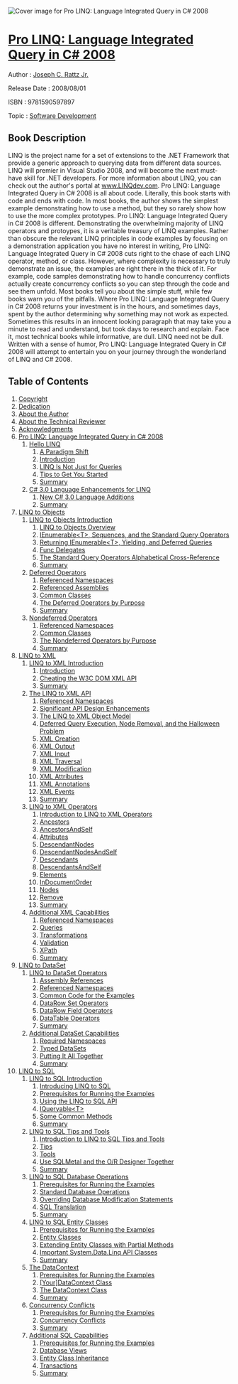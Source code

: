 ![Cover image for Pro LINQ: Language Integrated Query in C# 2008](https://imgdetail.ebookreading.net/cover/cover/software_development/EB9781590597897.jpg)

[Pro LINQ: Language Integrated Query in C# 2008](https://ebookreading.net/view/book/Pro+LINQ%3A+Language+Integrated+Query+in+C%23+2008-EB9781590597897_1.html "Pro LINQ: Language Integrated Query in C# 2008")
====================================================================================================================

Author : [Joseph C. Rattz Jr.](https://ebookreading.net/search/author/Joseph+C.+Rattz+Jr.)

Release Date : 2008/08/01

ISBN : 9781590597897

Topic : [Software Development](https://ebookreading.net/search/category/software-development)

Book Description
-----------------

LINQ is the project name for a set of extensions to the .NET Framework that provide a generic approach to querying data from different data sources. LINQ will premier in Visual Studio 2008, and will become the next must-have skill for .NET developers. For more information about LINQ, you can check out the author's portal at www.LINQdev.com.
Pro LINQ: Language Integrated Query in C# 2008 is all about code.
Literally, this book starts with code and ends with code. In most books, the author shows the simplest example demonstrating how to use a method, but they so rarely show how to use the more complex prototypes. Pro LINQ: Language Integrated Query in C# 2008 is different. Demonstrating the overwhelming majority of LINQ operators and protoypes, it is a veritable treasury of LINQ examples.
Rather than obscure the relevant LINQ principles in code examples by focusing on a demonstration application you have no interest in writing, Pro LINQ: Language Integrated Query in C# 2008 cuts right to the chase of each LINQ operator, method, or class. However, where complexity is necessary to truly demonstrate an issue, the examples are right there in the thick of it. For example, code samples demonstrating how to handle concurrency conflicts actually create concurrency conflicts so you can step through the code and see them unfold.
Most books tell you about the simple stuff, while few books warn you of the pitfalls. Where Pro LINQ: Language Integrated Query in C# 2008 returns your investment is in the hours, and sometimes days, spent by the author determining why something may not work as expected. Sometimes this results in an innocent looking paragraph that may take you a minute to read and understand, but took days to research and explain.
Face it, most technical books while informative, are dull. LINQ need not be dull. Written with a sense of humor, Pro LINQ: Language Integrated Query in C# 2008 will attempt to entertain you on your journey through the wonderland of LINQ and C# 2008.
              
Table of Contents
-----------------

1. [Copyright](https://ebookreading.net/view/book/Pro+LINQ%3A+Language+Integrated+Query+in+C%23+2008-EB9781590597897_1.html)
1. [Dedication](https://ebookreading.net/view/book/Pro+LINQ%3A+Language+Integrated+Query+in+C%23+2008-EB9781590597897_2.html)
1. [About the Author](https://ebookreading.net/view/book/Pro+LINQ%3A+Language+Integrated+Query+in+C%23+2008-EB9781590597897_3.html)
1. [About the Technical Reviewer](https://ebookreading.net/view/book/Pro+LINQ%3A+Language+Integrated+Query+in+C%23+2008-EB9781590597897_4.html)
1. [Acknowledgments](https://ebookreading.net/view/book/Pro+LINQ%3A+Language+Integrated+Query+in+C%23+2008-EB9781590597897_5.html)
1. [Pro LINQ: Language Integrated Query in C# 2008](https://ebookreading.net/view/book/Pro+LINQ%3A+Language+Integrated+Query+in+C%23+2008-EB9781590597897_6.html)
    1. [Hello LINQ](https://ebookreading.net/view/book/Pro+LINQ%3A+Language+Integrated+Query+in+C%23+2008-EB9781590597897_7.html)
        1. [A Paradigm Shift](https://ebookreading.net/view/book/Pro+LINQ%3A+Language+Integrated+Query+in+C%23+2008-EB9781590597897_8.html)
        1. [Introduction](https://ebookreading.net/view/book/Pro+LINQ%3A+Language+Integrated+Query+in+C%23+2008-EB9781590597897_9.html)
        1. [LINQ Is Not Just for Queries](https://ebookreading.net/view/book/Pro+LINQ%3A+Language+Integrated+Query+in+C%23+2008-EB9781590597897_10.html)
        1. [Tips to Get You Started](https://ebookreading.net/view/book/Pro+LINQ%3A+Language+Integrated+Query+in+C%23+2008-EB9781590597897_11.html)
        1. [Summary](https://ebookreading.net/view/book/Pro+LINQ%3A+Language+Integrated+Query+in+C%23+2008-EB9781590597897_12.html)
    1. [C# 3.0 Language Enhancements for LINQ](https://ebookreading.net/view/book/Pro+LINQ%3A+Language+Integrated+Query+in+C%23+2008-EB9781590597897_13.html)
        1. [New C# 3.0 Language Additions](https://ebookreading.net/view/book/Pro+LINQ%3A+Language+Integrated+Query+in+C%23+2008-EB9781590597897_14.html)
        1. [Summary](https://ebookreading.net/view/book/Pro+LINQ%3A+Language+Integrated+Query+in+C%23+2008-EB9781590597897_15.html)
1. [LINQ to Objects](https://ebookreading.net/view/book/Pro+LINQ%3A+Language+Integrated+Query+in+C%23+2008-EB9781590597897_16.html)
    1. [LINQ to Objects Introduction](https://ebookreading.net/view/book/Pro+LINQ%3A+Language+Integrated+Query+in+C%23+2008-EB9781590597897_17.html)
        1. [LINQ to Objects Overview](https://ebookreading.net/view/book/Pro+LINQ%3A+Language+Integrated+Query+in+C%23+2008-EB9781590597897_18.html)
        1. [IEnumerable&lt;T&gt;, Sequences, and the Standard Query Operators](https://ebookreading.net/view/book/Pro+LINQ%3A+Language+Integrated+Query+in+C%23+2008-EB9781590597897_19.html)
        1. [Returning IEnumerable&lt;T&gt;, Yielding, and Deferred Queries](https://ebookreading.net/view/book/Pro+LINQ%3A+Language+Integrated+Query+in+C%23+2008-EB9781590597897_20.html)
        1. [Func Delegates](https://ebookreading.net/view/book/Pro+LINQ%3A+Language+Integrated+Query+in+C%23+2008-EB9781590597897_21.html)
        1. [The Standard Query Operators Alphabetical Cross-Reference](https://ebookreading.net/view/book/Pro+LINQ%3A+Language+Integrated+Query+in+C%23+2008-EB9781590597897_22.html)
        1. [Summary](https://ebookreading.net/view/book/Pro+LINQ%3A+Language+Integrated+Query+in+C%23+2008-EB9781590597897_23.html)
    1. [Deferred Operators](https://ebookreading.net/view/book/Pro+LINQ%3A+Language+Integrated+Query+in+C%23+2008-EB9781590597897_24.html)
        1. [Referenced Namespaces](https://ebookreading.net/view/book/Pro+LINQ%3A+Language+Integrated+Query+in+C%23+2008-EB9781590597897_25.html)
        1. [Referenced Assemblies](https://ebookreading.net/view/book/Pro+LINQ%3A+Language+Integrated+Query+in+C%23+2008-EB9781590597897_26.html)
        1. [Common Classes](https://ebookreading.net/view/book/Pro+LINQ%3A+Language+Integrated+Query+in+C%23+2008-EB9781590597897_27.html)
        1. [The Deferred Operators by Purpose](https://ebookreading.net/view/book/Pro+LINQ%3A+Language+Integrated+Query+in+C%23+2008-EB9781590597897_28.html)
        1. [Summary](https://ebookreading.net/view/book/Pro+LINQ%3A+Language+Integrated+Query+in+C%23+2008-EB9781590597897_29.html)
    1. [Nondeferred Operators](https://ebookreading.net/view/book/Pro+LINQ%3A+Language+Integrated+Query+in+C%23+2008-EB9781590597897_30.html)
        1. [Referenced Namespaces](https://ebookreading.net/view/book/Pro+LINQ%3A+Language+Integrated+Query+in+C%23+2008-EB9781590597897_31.html)
        1. [Common Classes](https://ebookreading.net/view/book/Pro+LINQ%3A+Language+Integrated+Query+in+C%23+2008-EB9781590597897_32.html)
        1. [The Nondeferred Operators by Purpose](https://ebookreading.net/view/book/Pro+LINQ%3A+Language+Integrated+Query+in+C%23+2008-EB9781590597897_33.html)
        1. [Summary](https://ebookreading.net/view/book/Pro+LINQ%3A+Language+Integrated+Query+in+C%23+2008-EB9781590597897_34.html)
1. [LINQ to XML](https://ebookreading.net/view/book/Pro+LINQ%3A+Language+Integrated+Query+in+C%23+2008-EB9781590597897_35.html)
    1. [LINQ to XML Introduction](https://ebookreading.net/view/book/Pro+LINQ%3A+Language+Integrated+Query+in+C%23+2008-EB9781590597897_36.html)
        1. [Introduction](https://ebookreading.net/view/book/Pro+LINQ%3A+Language+Integrated+Query+in+C%23+2008-EB9781590597897_37.html)
        1. [Cheating the W3C DOM XML API](https://ebookreading.net/view/book/Pro+LINQ%3A+Language+Integrated+Query+in+C%23+2008-EB9781590597897_38.html)
        1. [Summary](https://ebookreading.net/view/book/Pro+LINQ%3A+Language+Integrated+Query+in+C%23+2008-EB9781590597897_39.html)
    1. [The LINQ to XML API](https://ebookreading.net/view/book/Pro+LINQ%3A+Language+Integrated+Query+in+C%23+2008-EB9781590597897_40.html)
        1. [Referenced Namespaces](https://ebookreading.net/view/book/Pro+LINQ%3A+Language+Integrated+Query+in+C%23+2008-EB9781590597897_41.html)
        1. [Significant API Design Enhancements](https://ebookreading.net/view/book/Pro+LINQ%3A+Language+Integrated+Query+in+C%23+2008-EB9781590597897_42.html)
        1. [The LINQ to XML Object Model](https://ebookreading.net/view/book/Pro+LINQ%3A+Language+Integrated+Query+in+C%23+2008-EB9781590597897_43.html)
        1. [Deferred Query Execution, Node Removal, and the Halloween Problem](https://ebookreading.net/view/book/Pro+LINQ%3A+Language+Integrated+Query+in+C%23+2008-EB9781590597897_44.html)
        1. [XML Creation](https://ebookreading.net/view/book/Pro+LINQ%3A+Language+Integrated+Query+in+C%23+2008-EB9781590597897_45.html)
        1. [XML Output](https://ebookreading.net/view/book/Pro+LINQ%3A+Language+Integrated+Query+in+C%23+2008-EB9781590597897_46.html)
        1. [XML Input](https://ebookreading.net/view/book/Pro+LINQ%3A+Language+Integrated+Query+in+C%23+2008-EB9781590597897_47.html)
        1. [XML Traversal](https://ebookreading.net/view/book/Pro+LINQ%3A+Language+Integrated+Query+in+C%23+2008-EB9781590597897_48.html)
        1. [XML Modification](https://ebookreading.net/view/book/Pro+LINQ%3A+Language+Integrated+Query+in+C%23+2008-EB9781590597897_49.html)
        1. [XML Attributes](https://ebookreading.net/view/book/Pro+LINQ%3A+Language+Integrated+Query+in+C%23+2008-EB9781590597897_50.html)
        1. [XML Annotations](https://ebookreading.net/view/book/Pro+LINQ%3A+Language+Integrated+Query+in+C%23+2008-EB9781590597897_51.html)
        1. [XML Events](https://ebookreading.net/view/book/Pro+LINQ%3A+Language+Integrated+Query+in+C%23+2008-EB9781590597897_52.html)
        1. [Summary](https://ebookreading.net/view/book/Pro+LINQ%3A+Language+Integrated+Query+in+C%23+2008-EB9781590597897_53.html)
    1. [LINQ to XML Operators](https://ebookreading.net/view/book/Pro+LINQ%3A+Language+Integrated+Query+in+C%23+2008-EB9781590597897_54.html)
        1. [Introduction to LINQ to XML Operators](https://ebookreading.net/view/book/Pro+LINQ%3A+Language+Integrated+Query+in+C%23+2008-EB9781590597897_55.html)
        1. [Ancestors](https://ebookreading.net/view/book/Pro+LINQ%3A+Language+Integrated+Query+in+C%23+2008-EB9781590597897_56.html)
        1. [AncestorsAndSelf](https://ebookreading.net/view/book/Pro+LINQ%3A+Language+Integrated+Query+in+C%23+2008-EB9781590597897_57.html)
        1. [Attributes](https://ebookreading.net/view/book/Pro+LINQ%3A+Language+Integrated+Query+in+C%23+2008-EB9781590597897_58.html)
        1. [DescendantNodes](https://ebookreading.net/view/book/Pro+LINQ%3A+Language+Integrated+Query+in+C%23+2008-EB9781590597897_59.html)
        1. [DescendantNodesAndSelf](https://ebookreading.net/view/book/Pro+LINQ%3A+Language+Integrated+Query+in+C%23+2008-EB9781590597897_60.html)
        1. [Descendants](https://ebookreading.net/view/book/Pro+LINQ%3A+Language+Integrated+Query+in+C%23+2008-EB9781590597897_61.html)
        1. [DescendantsAndSelf](https://ebookreading.net/view/book/Pro+LINQ%3A+Language+Integrated+Query+in+C%23+2008-EB9781590597897_62.html)
        1. [Elements](https://ebookreading.net/view/book/Pro+LINQ%3A+Language+Integrated+Query+in+C%23+2008-EB9781590597897_63.html)
        1. [InDocumentOrder](https://ebookreading.net/view/book/Pro+LINQ%3A+Language+Integrated+Query+in+C%23+2008-EB9781590597897_64.html)
        1. [Nodes](https://ebookreading.net/view/book/Pro+LINQ%3A+Language+Integrated+Query+in+C%23+2008-EB9781590597897_65.html)
        1. [Remove](https://ebookreading.net/view/book/Pro+LINQ%3A+Language+Integrated+Query+in+C%23+2008-EB9781590597897_66.html)
        1. [Summary](https://ebookreading.net/view/book/Pro+LINQ%3A+Language+Integrated+Query+in+C%23+2008-EB9781590597897_67.html)
    1. [Additional XML Capabilities](https://ebookreading.net/view/book/Pro+LINQ%3A+Language+Integrated+Query+in+C%23+2008-EB9781590597897_68.html)
        1. [Referenced Namespaces](https://ebookreading.net/view/book/Pro+LINQ%3A+Language+Integrated+Query+in+C%23+2008-EB9781590597897_69.html)
        1. [Queries](https://ebookreading.net/view/book/Pro+LINQ%3A+Language+Integrated+Query+in+C%23+2008-EB9781590597897_70.html)
        1. [Transformations](https://ebookreading.net/view/book/Pro+LINQ%3A+Language+Integrated+Query+in+C%23+2008-EB9781590597897_71.html)
        1. [Validation](https://ebookreading.net/view/book/Pro+LINQ%3A+Language+Integrated+Query+in+C%23+2008-EB9781590597897_72.html)
        1. [XPath](https://ebookreading.net/view/book/Pro+LINQ%3A+Language+Integrated+Query+in+C%23+2008-EB9781590597897_73.html)
        1. [Summary](https://ebookreading.net/view/book/Pro+LINQ%3A+Language+Integrated+Query+in+C%23+2008-EB9781590597897_74.html)
1. [LINQ to DataSet](https://ebookreading.net/view/book/Pro+LINQ%3A+Language+Integrated+Query+in+C%23+2008-EB9781590597897_75.html)
    1. [LINQ to DataSet Operators](https://ebookreading.net/view/book/Pro+LINQ%3A+Language+Integrated+Query+in+C%23+2008-EB9781590597897_76.html)
        1. [Assembly References](https://ebookreading.net/view/book/Pro+LINQ%3A+Language+Integrated+Query+in+C%23+2008-EB9781590597897_77.html)
        1. [Referenced Namespaces](https://ebookreading.net/view/book/Pro+LINQ%3A+Language+Integrated+Query+in+C%23+2008-EB9781590597897_78.html)
        1. [Common Code for the Examples](https://ebookreading.net/view/book/Pro+LINQ%3A+Language+Integrated+Query+in+C%23+2008-EB9781590597897_79.html)
        1. [DataRow Set Operators](https://ebookreading.net/view/book/Pro+LINQ%3A+Language+Integrated+Query+in+C%23+2008-EB9781590597897_80.html)
        1. [DataRow Field Operators](https://ebookreading.net/view/book/Pro+LINQ%3A+Language+Integrated+Query+in+C%23+2008-EB9781590597897_81.html)
        1. [DataTable Operators](https://ebookreading.net/view/book/Pro+LINQ%3A+Language+Integrated+Query+in+C%23+2008-EB9781590597897_82.html)
        1. [Summary](https://ebookreading.net/view/book/Pro+LINQ%3A+Language+Integrated+Query+in+C%23+2008-EB9781590597897_83.html)
    1. [Additional DataSet Capabilities](https://ebookreading.net/view/book/Pro+LINQ%3A+Language+Integrated+Query+in+C%23+2008-EB9781590597897_84.html)
        1. [Required Namespaces](https://ebookreading.net/view/book/Pro+LINQ%3A+Language+Integrated+Query+in+C%23+2008-EB9781590597897_85.html)
        1. [Typed DataSets](https://ebookreading.net/view/book/Pro+LINQ%3A+Language+Integrated+Query+in+C%23+2008-EB9781590597897_86.html)
        1. [Putting It All Together](https://ebookreading.net/view/book/Pro+LINQ%3A+Language+Integrated+Query+in+C%23+2008-EB9781590597897_87.html)
        1. [Summary](https://ebookreading.net/view/book/Pro+LINQ%3A+Language+Integrated+Query+in+C%23+2008-EB9781590597897_88.html)
1. [LINQ to SQL](https://ebookreading.net/view/book/Pro+LINQ%3A+Language+Integrated+Query+in+C%23+2008-EB9781590597897_89.html)
    1. [LINQ to SQL Introduction](https://ebookreading.net/view/book/Pro+LINQ%3A+Language+Integrated+Query+in+C%23+2008-EB9781590597897_90.html)
        1. [Introducing LINQ to SQL](https://ebookreading.net/view/book/Pro+LINQ%3A+Language+Integrated+Query+in+C%23+2008-EB9781590597897_91.html)
        1. [Prerequisites for Running the Examples](https://ebookreading.net/view/book/Pro+LINQ%3A+Language+Integrated+Query+in+C%23+2008-EB9781590597897_92.html)
        1. [Using the LINQ to SQL API](https://ebookreading.net/view/book/Pro+LINQ%3A+Language+Integrated+Query+in+C%23+2008-EB9781590597897_93.html)
        1. [IQueryable&lt;T&gt;](https://ebookreading.net/view/book/Pro+LINQ%3A+Language+Integrated+Query+in+C%23+2008-EB9781590597897_94.html)
        1. [Some Common Methods](https://ebookreading.net/view/book/Pro+LINQ%3A+Language+Integrated+Query+in+C%23+2008-EB9781590597897_95.html)
        1. [Summary](https://ebookreading.net/view/book/Pro+LINQ%3A+Language+Integrated+Query+in+C%23+2008-EB9781590597897_96.html)
    1. [LINQ to SQL Tips and Tools](https://ebookreading.net/view/book/Pro+LINQ%3A+Language+Integrated+Query+in+C%23+2008-EB9781590597897_97.html)
        1. [Introduction to LINQ to SQL Tips and Tools](https://ebookreading.net/view/book/Pro+LINQ%3A+Language+Integrated+Query+in+C%23+2008-EB9781590597897_98.html)
        1. [Tips](https://ebookreading.net/view/book/Pro+LINQ%3A+Language+Integrated+Query+in+C%23+2008-EB9781590597897_99.html)
        1. [Tools](https://ebookreading.net/view/book/Pro+LINQ%3A+Language+Integrated+Query+in+C%23+2008-EB9781590597897_100.html)
        1. [Use SQLMetal and the O/R Designer Together](https://ebookreading.net/view/book/Pro+LINQ%3A+Language+Integrated+Query+in+C%23+2008-EB9781590597897_101.html)
        1. [Summary](https://ebookreading.net/view/book/Pro+LINQ%3A+Language+Integrated+Query+in+C%23+2008-EB9781590597897_102.html)
    1. [LINQ to SQL Database Operations](https://ebookreading.net/view/book/Pro+LINQ%3A+Language+Integrated+Query+in+C%23+2008-EB9781590597897_103.html)
        1. [Prerequisites for Running the Examples](https://ebookreading.net/view/book/Pro+LINQ%3A+Language+Integrated+Query+in+C%23+2008-EB9781590597897_104.html)
        1. [Standard Database Operations](https://ebookreading.net/view/book/Pro+LINQ%3A+Language+Integrated+Query+in+C%23+2008-EB9781590597897_105.html)
        1. [Overriding Database Modification Statements](https://ebookreading.net/view/book/Pro+LINQ%3A+Language+Integrated+Query+in+C%23+2008-EB9781590597897_106.html)
        1. [SQL Translation](https://ebookreading.net/view/book/Pro+LINQ%3A+Language+Integrated+Query+in+C%23+2008-EB9781590597897_107.html)
        1. [Summary](https://ebookreading.net/view/book/Pro+LINQ%3A+Language+Integrated+Query+in+C%23+2008-EB9781590597897_108.html)
    1. [LINQ to SQL Entity Classes](https://ebookreading.net/view/book/Pro+LINQ%3A+Language+Integrated+Query+in+C%23+2008-EB9781590597897_109.html)
        1. [Prerequisites for Running the Examples](https://ebookreading.net/view/book/Pro+LINQ%3A+Language+Integrated+Query+in+C%23+2008-EB9781590597897_110.html)
        1. [Entity Classes](https://ebookreading.net/view/book/Pro+LINQ%3A+Language+Integrated+Query+in+C%23+2008-EB9781590597897_111.html)
        1. [Extending Entity Classes with Partial Methods](https://ebookreading.net/view/book/Pro+LINQ%3A+Language+Integrated+Query+in+C%23+2008-EB9781590597897_112.html)
        1. [Important System.Data.Linq API Classes](https://ebookreading.net/view/book/Pro+LINQ%3A+Language+Integrated+Query+in+C%23+2008-EB9781590597897_113.html)
        1. [Summary](https://ebookreading.net/view/book/Pro+LINQ%3A+Language+Integrated+Query+in+C%23+2008-EB9781590597897_114.html)
    1. [The DataContext](https://ebookreading.net/view/book/Pro+LINQ%3A+Language+Integrated+Query+in+C%23+2008-EB9781590597897_115.html)
        1. [Prerequisites for Running the Examples](https://ebookreading.net/view/book/Pro+LINQ%3A+Language+Integrated+Query+in+C%23+2008-EB9781590597897_116.html)
        1. [[Your]DataContext Class](https://ebookreading.net/view/book/Pro+LINQ%3A+Language+Integrated+Query+in+C%23+2008-EB9781590597897_117.html)
        1. [The DataContext Class](https://ebookreading.net/view/book/Pro+LINQ%3A+Language+Integrated+Query+in+C%23+2008-EB9781590597897_118.html)
        1. [Summary](https://ebookreading.net/view/book/Pro+LINQ%3A+Language+Integrated+Query+in+C%23+2008-EB9781590597897_119.html)
    1. [Concurrency Conflicts](https://ebookreading.net/view/book/Pro+LINQ%3A+Language+Integrated+Query+in+C%23+2008-EB9781590597897_120.html)
        1. [Prerequisites for Running the Examples](https://ebookreading.net/view/book/Pro+LINQ%3A+Language+Integrated+Query+in+C%23+2008-EB9781590597897_121.html)
        1. [Concurrency Conflicts](https://ebookreading.net/view/book/Pro+LINQ%3A+Language+Integrated+Query+in+C%23+2008-EB9781590597897_122.html)
        1. [Summary](https://ebookreading.net/view/book/Pro+LINQ%3A+Language+Integrated+Query+in+C%23+2008-EB9781590597897_123.html)
    1. [Additional SQL Capabilities](https://ebookreading.net/view/book/Pro+LINQ%3A+Language+Integrated+Query+in+C%23+2008-EB9781590597897_124.html)
        1. [Prerequisites for Running the Examples](https://ebookreading.net/view/book/Pro+LINQ%3A+Language+Integrated+Query+in+C%23+2008-EB9781590597897_125.html)
        1. [Database Views](https://ebookreading.net/view/book/Pro+LINQ%3A+Language+Integrated+Query+in+C%23+2008-EB9781590597897_126.html)
        1. [Entity Class Inheritance](https://ebookreading.net/view/book/Pro+LINQ%3A+Language+Integrated+Query+in+C%23+2008-EB9781590597897_127.html)
        1. [Transactions](https://ebookreading.net/view/book/Pro+LINQ%3A+Language+Integrated+Query+in+C%23+2008-EB9781590597897_128.html)
        1. [Summary](https://ebookreading.net/view/book/Pro+LINQ%3A+Language+Integrated+Query+in+C%23+2008-EB9781590597897_129.html)

